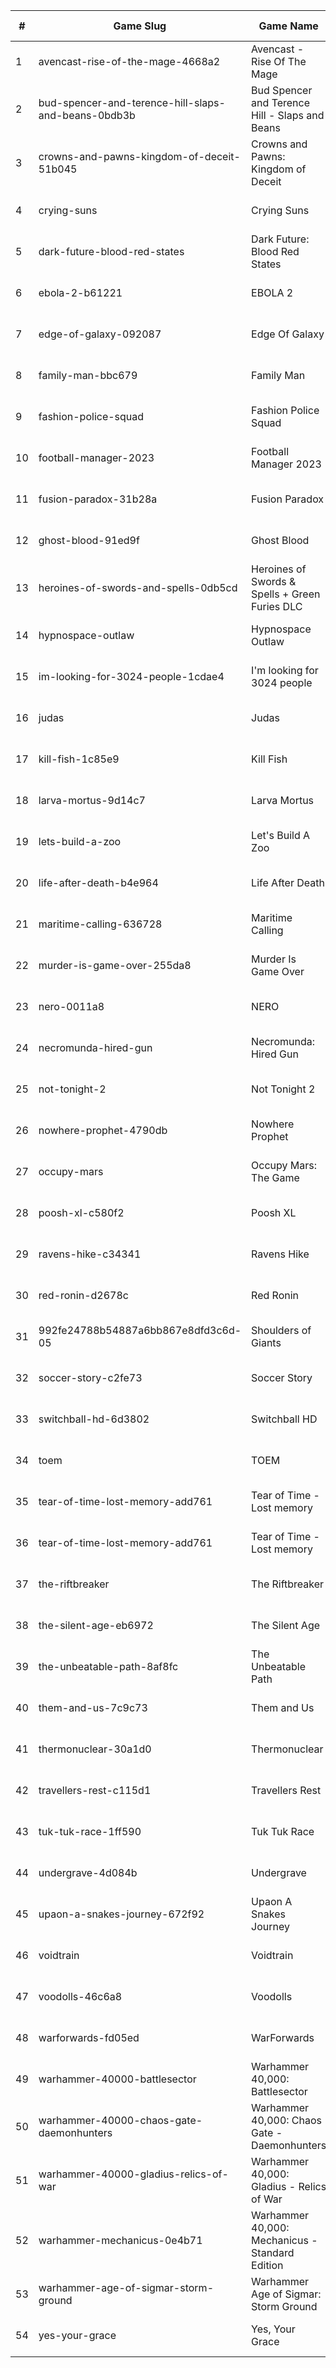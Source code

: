 |#|Game Slug|Game Name|Base Price|Discount (%)|Starts|Ends|
|---|---|---|---|---|---|---|
|1|avencast-rise-of-the-mage-4668a2|Avencast - Rise Of The Mage|3,99€|80|2023-05-08 13h|2023-05-15 13h|
|2|bud-spencer-and-terence-hill-slaps-and-beans-0bdb3b|Bud Spencer and Terence Hill - Slaps and Beans|19,98€|85|2023-06-16 04h|2023-08-02 04h|
|3|crowns-and-pawns-kingdom-of-deceit-51b045|Crowns and Pawns: Kingdom of Deceit|19,99€|40|2023-05-04 16h|2023-05-11 16h|
|4|crying-suns|Crying Suns|21,99€|70|2023-05-17 17h|2023-05-24 17h|
|5|dark-future-blood-red-states|Dark Future: Blood Red States|19,99€|90|2023-05-25 15h|2023-06-01 15h|
|6|ebola-2-b61221|EBOLA 2|13,49€|30|2023-05-09 00h|2023-05-22 00h|
|7|edge-of-galaxy-092087|Edge Of Galaxy|6,99€|50|2023-05-22 13h|2023-05-29 13h|
|8|family-man-bbc679|Family Man|15,99€|80|2023-05-08 12h|2023-05-29 12h|
|9|fashion-police-squad|Fashion Police Squad|15,99€|30|2023-05-08 12h|2023-05-29 12h|
|10|football-manager-2023|Football Manager 2023|59,99€|40|2023-05-15 16h|2023-05-22 16h|
|11|fusion-paradox-31b28a|Fusion Paradox|8,99€|40|2023-05-12 17h|2023-05-19 17h|
|12|ghost-blood-91ed9f|Ghost Blood|3,59€|50|2023-05-22 13h|2023-05-29 13h|
|13|heroines-of-swords-and-spells-0db5cd|Heroines of Swords & Spells + Green Furies DLC|8,99€|50|2023-05-29 13h|2023-06-05 13h|
|14|hypnospace-outlaw|Hypnospace Outlaw|16,79€|60|2023-05-08 12h|2023-05-29 12h|
|15|im-looking-for-3024-people-1cdae4|I'm looking for 3024 people|4,49€|30|2023-05-05 14h|2023-05-19 14h|
|16|judas|Judas|0,00€|67|2023-05-29 13h|2023-06-05 13h|
|17|kill-fish-1c85e9|Kill Fish|1,79€|50|2023-05-29 13h|2023-06-05 13h|
|18|larva-mortus-9d14c7|Larva Mortus|2,39€|67|2023-05-08 13h|2023-05-15 13h|
|19|lets-build-a-zoo|Let's Build A Zoo|15,99€|45|2023-05-08 12h|2023-05-29 12h|
|20|life-after-death-b4e964|Life After Death|4,49€|40|2023-05-05 16h|2023-05-25 16h|
|21|maritime-calling-636728|Maritime Calling|11,99€|60|2023-05-15 13h|2023-05-22 13h|
|22|murder-is-game-over-255da8|Murder Is Game Over|3,99€|35|2023-05-15 13h|2023-05-22 13h|
|23|nero-0011a8|NERO|13,99€|30|2023-05-12 15h|2023-05-19 15h|
|24|necromunda-hired-gun|Necromunda: Hired Gun|39,99€|60|2023-05-25 15h|2023-06-01 15h|
|25|not-tonight-2|Not Tonight 2|15,99€|40|2023-05-08 12h|2023-05-29 12h|
|26|nowhere-prophet-4790db|Nowhere Prophet|19,99€|65|2023-05-08 12h|2023-05-29 12h|
|27|occupy-mars|Occupy Mars: The Game|19,99€|15|2023-05-10 16h|2023-05-20 16h|
|28|poosh-xl-c580f2|Poosh XL|4,49€|40|2023-05-08 11h|2023-05-22 11h|
|29|ravens-hike-c34341|Ravens Hike|3,19€|75|2023-05-16 17h|2023-05-23 17h|
|30|red-ronin-d2678c|Red Ronin|5,99€|75|2023-05-16 17h|2023-05-23 17h|
|31|992fe24788b54887a6bb867e8dfd3c6d-05|Shoulders of Giants|15,99€|25|2023-05-09 13h|2023-05-16 13h|
|32|soccer-story-c2fe73|Soccer Story|15,99€|20|2023-05-08 12h|2023-05-29 12h|
|33|switchball-hd-6d3802|Switchball HD|8,09€|25|2023-05-12 13h|2023-05-31 13h|
|34|toem|TOEM|15,99€|70|2023-09-11 16h|2023-09-24 16h|
|35|tear-of-time-lost-memory-add761|Tear of Time - Lost memory|3,59€|20|2023-05-15 04h|2023-05-22 04h|
|36|tear-of-time-lost-memory-add761|Tear of Time - Lost memory|3,59€|25|2023-06-21 04h|2023-06-28 04h|
|37|the-riftbreaker|The Riftbreaker|29,99€|40|2023-05-29 12h|2023-06-15 12h|
|38|the-silent-age-eb6972|The Silent Age|7,99€|80|2023-05-22 13h|2023-05-29 13h|
|39|the-unbeatable-path-8af8fc|The Unbeatable Path|17,99€|15|2023-05-05 13h|2023-05-14 13h|
|40|them-and-us-7c9c73|Them and Us|35,99€|45|2023-05-05 21h|2023-05-12 21h|
|41|thermonuclear-30a1d0|Thermonuclear|5,99€|60|2023-05-08 13h|2023-05-15 13h|
|42|travellers-rest-c115d1|Travellers Rest|13,99€|20|2023-06-01 17h|2023-06-15 17h|
|43|tuk-tuk-race-1ff590|Tuk Tuk Race|3,59€|20|2023-05-25 07h|2023-06-01 07h|
|44|undergrave-4d084b|Undergrave|7,99€|40|2023-05-16 17h|2023-05-23 17h|
|45|upaon-a-snakes-journey-672f92|Upaon A Snakes Journey|1,99€|75|2023-05-16 17h|2023-05-23 17h|
|46|voidtrain|Voidtrain|29,99€|10|2023-05-09 16h|2023-05-16 16h|
|47|voodolls-46c6a8|Voodolls|17,99€|20|2023-05-11 15h|2023-05-25 15h|
|48|warforwards-fd05ed|WarForwards|7,99€|60|2023-05-15 13h|2023-05-22 13h|
|49|warhammer-40000-battlesector|Warhammer 40,000: Battlesector|31,99€|45|2023-05-25 15h|2023-06-01 15h|
|50|warhammer-40000-chaos-gate-daemonhunters|Warhammer 40,000: Chaos Gate - Daemonhunters|44,99€|50|2023-05-25 15h|2023-06-01 15h|
|51|warhammer-40000-gladius-relics-of-war|Warhammer 40,000: Gladius - Relics of War|31,99€|90|2023-05-25 15h|2023-06-01 15h|
|52|warhammer-mechanicus-0e4b71|Warhammer 40,000: Mechanicus - Standard Edition|29,99€|84|2023-05-25 15h|2023-06-01 15h|
|53|warhammer-age-of-sigmar-storm-ground|Warhammer Age of Sigmar: Storm Ground|19,99€|50|2023-05-25 15h|2023-06-01 15h|
|54|yes-your-grace|Yes, Your Grace|16,79€|60|2023-05-08 12h|2023-05-29 12h|
